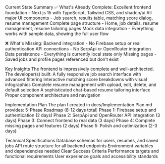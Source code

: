 Current State Summary
✅ What's Already Complete:
Excellent frontend foundation - Next.js 15 with TypeScript, Tailwind CSS, and shadcn/ui
All major UI components - Job search, results table, matching score dialog, resume management
Complete page structure - Home, job details, resume management, resume tailoring pages
Mock data integration - Everything works with sample data, showing the full user flow

❌ What's Missing:
Backend integration - No Firebase setup or real authentication
API connections - No SerpApi or OpenRouter integration
Data persistence - Everything is currently local state only
Missing pages - Saved jobs and profile pages referenced but don't exist

Key Insights
The frontend is impressively complete and well-architected. The developer(s) built:
A fully responsive job search interface with advanced filtering
Interactive matching score breakdowns with visual infographics
Complete resume management with upload, edit, delete, and default selection
A sophisticated chat-based resume tailoring interface
Proper component architecture and navigation

Implementation Plan
The plan I created in docs/Implementation Plan.md provides:
5-Phase Roadmap (8-12 days total)
Phase 1: Firebase setup and authentication (2 days)
Phase 2: SerpApi and OpenRouter API integration (3 days)
Phase 3: Connect frontend to real data (3 days)
Phase 4: Complete missing pages and features (2 days)
Phase 5: Polish and optimization (2-3 days)

Technical Specifications
Database schemas for users, resumes, and saved jobs
API route structure for all backend endpoints
Environment variables and dependencies needed
Clear Success Criteria
Performance targets and functional requirements
User experience goals and accessibility standards